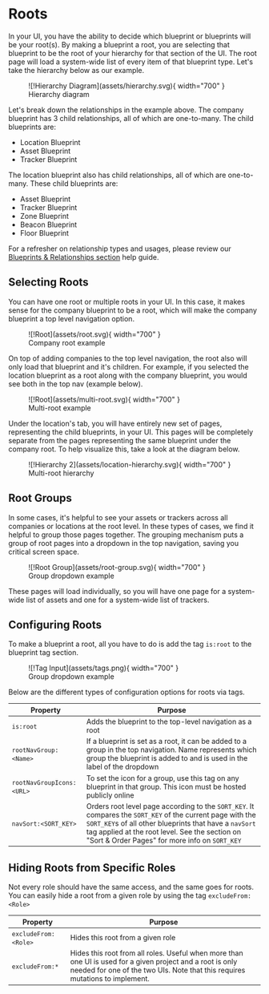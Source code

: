 # Roots

In your UI, you have the ability to decide which blueprint or blueprints will be your root(s). By making a blueprint a root, you are selecting that blueprint to be the root of your hierarchy for that section of the UI. The root page will load a system-wide list of every item of that blueprint type. Let's take the hierarchy below as our example. 

<figure markdown>
![!Hierarchy Diagram](assets/hierarchy.svg){ width="700" }
  <figcaption>Hierarchy diagram</figcaption>
</figure>

Let's break down the relationships in the example above. The company blueprint has 3 child relationships, all of which are one-to-many. The child blueprints are:

- Location Blueprint
- Asset Blueprint
- Tracker Blueprint

The location blueprint also has child relationships, all of which are one-to-many. These child blueprints are: 

- Asset Blueprint
- Tracker Blueprint
- Zone Blueprint
- Beacon Blueprint
- Floor Blueprint

For a refresher on relationship types and usages, please review our [Blueprints & Relationships section](../../../architecture/blueprint/) help guide.


## Selecting Roots
You can have one root or multiple roots in your UI. In this case, it makes sense for the company blueprint to be a root, which will make the company blueprint a top level navigation option.

<figure markdown>
![!Root](assets/root.svg){ width="700" }
  <figcaption>Company root example</figcaption>
</figure>

On top of adding companies to the top level navigation, the root also will only load that blueprint and it's children. For example, if you selected the location blueprint as a root along with the company blueprint, you would see both in the top nav (example below). 

<figure markdown>
![!Root](assets/multi-root.svg){ width="700" }
  <figcaption>Multi-root example</figcaption>
</figure>

Under the location's tab, you will have entirely new set of pages, representing the child blueprints, in your UI. This pages will be completely separate from the pages representing the same blueprint under the company root. To help visualize this, take a look at the diagram below. 

<figure markdown>
![!Hierarchy 2](assets/location-hierarchy.svg){ width="700" }
  <figcaption>Multi-root hierarchy</figcaption>
</figure>


## Root Groups

In some cases, it's helpful to see your assets or trackers across all companies or locations at the root level. In these types of cases, we find it helpful to group those pages together. The grouping mechanism puts a group of root pages into a dropdown in the top navigation, saving you critical screen space. 

<figure markdown>
![!Root Group](assets/root-group.svg){ width="700" }
  <figcaption>Group dropdown example</figcaption>
</figure>

These pages will load individually, so you will have one page for a system-wide list of assets and one for a system-wide list of trackers. 


## Configuring Roots

To make a blueprint a root, all you have to do is add the tag `is:root` to the blueprint tag section. 

<figure markdown>
![!Tag Input](assets/tags.png){ width="700" }
  <figcaption>Group dropdown example</figcaption>
</figure>

Below are the different types of configuration options for roots via tags.

| Property | Purpose |
|-------|--------------|
| `is:root` | Adds the blueprint to the top-level navigation as a root |
| `rootNavGroup:<Name>` | If a blueprint is set as a root, it can be added to a group in the top navigation. Name represents which group the blueprint is added to and is used in the label of the dropdown  |
| `rootNavGroupIcons:<URL>` | To set the icon for a group, use this tag on any blueprint in that group. This icon must be hosted publicly online |
| `navSort:<SORT_KEY>` | Orders root level page according to the `SORT_KEY`. It compares the `SORT_KEY` of the current page with the `SORT_KEY`s of all other blueprints that have a `navSort` tag applied at the root level. See the section on "Sort & Order Pages" for more info on `SORT_KEY` |


## Hiding Roots from Specific Roles

Not every role should have the same access, and the same goes for roots. You can easily hide a root from a given role by using the tag `excludeFrom:<Role>`

| Property | Purpose |
|-------|--------------|
| `excludeFrom:<Role>` | Hides this root from a given role |
| `excludeFrom:*` | Hides this root from all roles. Useful when more than one UI is used for a given project and a root is only needed for one of the two UIs. Note that this requires mutations to implement.  |

